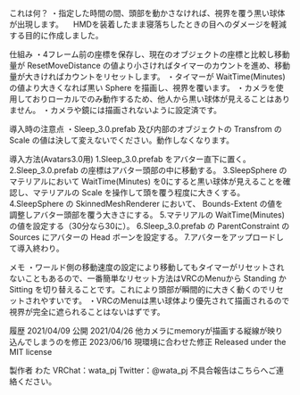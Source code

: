 
これは何？
・指定した時間の間、頭部を動かさなければ、視界を覆う黒い球体が出現します。
　HMDを装着したまま寝落ちしたときの目へのダメージを軽減する目的に作成しました。

仕組み
・4フレーム前の座標を保存し、現在のオブジェクトの座標と比較し移動量が ResetMoveDistance の値より小さければタイマーのカウントを進め、移動量が大きければカウントをリセットします。
・タイマーが WaitTime(Minutes) の値より大きくなれば黒い Sphere を描画し、視界を覆います。
・カメラを使用しておりローカルでのみ動作するため、他人から黒い球体が見えることはありません。
・カメラや鏡には描画されないように設定済です。

導入時の注意点
・Sleep_3.0.prefab 及び内部のオブジェクトの Transfrom の Scale の値は決して変えないでください。動作しなくなります。

導入方法(Avatars3.0用)
1.Sleep_3.0.prefab をアバター直下に置く。
2.Sleep_3.0.prefab の座標はアバター頭部の中に移動する。
3.SleepSphere のマテリアルにおいて WaitTime(Minutes) を0にすると黒い球体が見えることを確認し、マテリアルの Scale を操作して頭を覆う程度に大きくする。
4.SleepSphere の SkinnedMeshRenderer において、 Bounds-Extent の値を調整しアバター頭部を覆う大きさにする。
5.マテリアルの WaitTime(Minutes) の値を設定する（30分なら30に）。
6.Sleep_3.0.prefab の ParentConstraint の Sources にアバターの Head ボーンを設定する。
7.アバターをアップロードして導入終わり。

メモ
・ワールド側の移動速度の設定により移動してもタイマーがリセットされないこともあるので、一番簡単なリセット方法はVRCのMenuから Standing か Sitting を切り替えることです。これにより頭部が瞬間的に大きく動くのでリセットされやすいです。
・VRCのMenuは黒い球体より優先されて描画されるので視界が完全に遮られることはないはずです。

履歴
2021/04/09 公開
2021/04/26 他カメラにmemoryが描画する縦線が映り込んでしまうのを修正
2023/06/16 現環境に合わせた修正
Released under the MIT license

製作者
わた
VRChat：wata_pj Twitter：@wata_pj
不具合報告はこちらへご連絡ください。